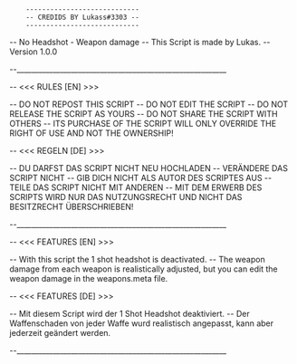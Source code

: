 		----------------------------
		-- CREDIDS BY Lukass#3303 --
		----------------------------                                                                                                                        

-- No Headshot - Weapon damage
-- This Script is made by Lukas.
-- Version 1.0.0

--__________________________________________________________

--   <<<      RULES  [EN]    >>>

-- DO NOT REPOST THIS SCRIPT
-- DO NOT EDIT THE SCRIPT
-- DO NOT RELEASE THE SCRIPT AS YOURS
-- DO NOT SHARE THE SCRIPT WITH OTHERS
-- ITS PURCHASE OF THE SCRIPT WILL ONLY OVERRIDE THE RIGHT OF USE AND NOT THE OWNERSHIP!

--   <<<      REGELN  [DE]    >>>

-- DU DARFST DAS SCRIPT NICHT NEU HOCHLADEN
-- VERÄNDERE DAS SCRIPT NICHT
-- GIB DICH NICHT ALS AUTOR DES SCRIPTES AUS
-- TEILE DAS SCRIPT NICHT MIT ANDEREN
-- MIT DEM ERWERB DES SCRIPTS WIRD NUR DAS NUTZUNGSRECHT UND NICHT DAS BESITZRECHT ÜBERSCHRIEBEN!

--__________________________________________________________


--   <<<      FEATURES  [EN]    >>>

-- With this script the 1 shot headshot is deactivated.
-- The weapon damage from each weapon is realistically adjusted, but you can edit the weapon damage in the weapons.meta file.

--   <<<      FEATURES  [DE]    >>>

-- Mit diesem Script wird der 1 Shot Headshot deaktiviert.
-- Der Waffenschaden von jeder Waffe wurd realistisch angepasst, kann aber jederzeit geändert werden.

--__________________________________________________________